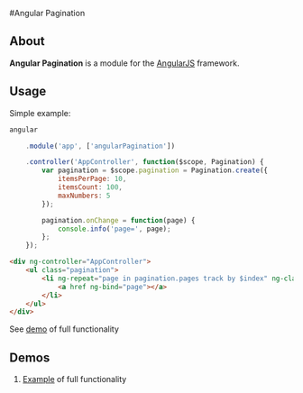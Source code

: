 #Angular Pagination

## About

**Angular Pagination** is a module for the [AngularJS](http://angularjs.org/) framework.

## Usage
Simple example:
```js
angular

    .module('app', ['angularPagination'])

    .controller('AppController', function($scope, Pagination) {
        var pagination = $scope.pagination = Pagination.create({
            itemsPerPage: 10,
            itemsCount: 100,
            maxNumbers: 5
        });

        pagination.onChange = function(page) {
            console.info('page=', page);
        };
    });
```
```html
<div ng-controller="AppController">
    <ul class="pagination">
        <li ng-repeat="page in pagination.pages track by $index" ng-class="{active: pagination.isCurrent(page)}" ng-click="pagination.setCurrent(page)">
            <a href ng-bind="page"></a>
        </li>
    </ul>
</div>
```
See [demo](http://nervgh.github.io/pages/angular-pagination/examples/) of full functionality


## Demos
1. [Example](http://nervgh.github.io/pages/angular-pagination/examples/) of full functionality
